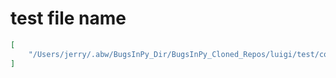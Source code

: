 # test file name

```json
[
    "/Users/jerry/.abw/BugsInPy_Dir/BugsInPy_Cloned_Repos/luigi/test/contrib/spark_test.py"
]
```
